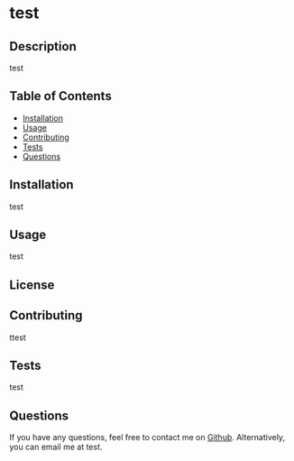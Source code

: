 
# test


## Description
test


## Table of Contents
* [Installation](#Installation)
* [Usage](#Usage)
* [Contributing](#Contributing)
* [Tests](#Tests)
* [Questions](#Questions)

## Installation
test

## Usage 
test

## License


## Contributing
ttest


## Tests
test

## Questions
If you have any questions, feel free to contact me on [Github](https://www.github.com/test).
Alternatively, you can email me at test.
  
